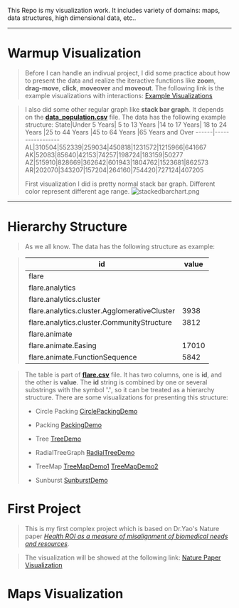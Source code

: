 This Repo is my visualization work. It includes variety of domains: maps, data structures, high dimensional data, etc..

-------------------
Warmup Visualization
=========
>Before I can handle an indivual project, I did some practice about how to present the data and realize the iteractive functions like **zoom**, **drag-move**, **click**, **moveover** and **moveout**. The following link is the example visualizations with interactions:
[Example Visualizations](https://wangku.github.io/Visualizations/Practice/practice.html)

>I also did some other regular graph like **stack bar graph**. It depends on the **[data_population.csv](https://github.com/Wangku/Visualizations/tree/gh-pages/Practice/data_population.csv)** file. The data has the following example structure:
>State|Under 5 Years|	5 to 13 Years	|14 to 17 Years|	18 to 24 Years	|25 to 44 Years	|45 to 64 Years	|65 Years and Over
>------|-----------------
>AL|310504|552339|259034|450818|1231572|1215966|641667
>AK|52083|85640|42153|74257|198724|183159|50277
>AZ|515910|828669|362642|601943|1804762|1523681|862573
>AR|202070|343207|157204|264160|754420|727124|407205
>
>First visualization I did is pretty normal stack bar graph. Different color represent different age range.
![stackedbarchart.png](https://github.com/Wangku/Visualizations/tree/gh-pages/image/stackedbarchart.png)

--------------------

Hierarchy Structure
=========
>As we all know.
>The data has the following structure as example:

> id | value
>------------|------------
>flare |
>flare.analytics|
>flare.analytics.cluster|
>flare.analytics.cluster.AgglomerativeCluster|3938
>flare.analytics.cluster.CommunityStructure	|3812
>flare.animate	|
>flare.animate.Easing	|17010
>flare.animate.FunctionSequence	|5842


>The table is part of **[flare.csv](https://github.com/Wangku/Visualizations/tree/gh-pages/flare.csv)** file. It has two columns, one is **id**, and the other is **value**. The **id** string is combined by one or several substrings with the symbol **'.'**, so it can be treated as a hierarchy structure. There are some visualizations for presenting this structure:
>- Circle Packing [CirclePackingDemo](https://wangku.github.io/Visualizations/TreeStructure/CirclePacking.html)
>
>- Packing     [PackingDemo](https://wangku.github.io/Visualizations/TreeStructure/Packing.html)
>
>- Tree [TreeDemo](https://wangku.github.io/Visualizations/TreeStructure/Tree.html)
>
>- RadialTreeGraph [RadialTreeDemo](https://wangku.github.io/Visualizations/TreeStructure/RadialTreeGraph.html)
>
>- TreeMap [TreeMapDemo1](https://wangku.github.io/Visualizations/TreeStructure/TreeMap.html) [TreeMapDemo2](https://wangku.github.io/Visualizations/TreeStructure/TreeMap_2nd.html)
>
>- Sunburst [SunburstDemo](https://wangku.github.io/Visualizations/TreeStructure/Sunburst.html)
>


First Project
=========
>This is my first complex project which is based on Dr.Yao's Nature paper *[Health ROI as a measure of misalignment of biomedical needs and resources](http://www.nature.com/nbt/journal/v33/n8/full/nbt.3276.html)*.

>The visualization will be showed at the following link:
[Nature Paper Visualization](https://wangku.github.io/Visualizations/1st%20project/test_new.html)

Maps Visualization
=========


